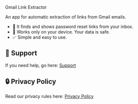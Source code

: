 Gmail Link Extractor

An app for automatic extraction of links from Gmail emails.

- 📩 It finds and shows password reset links from your inbox.
- 🔐 Works only on your device. Your data is safe.
- ✅ Simple and easy to use.

## 🔧 Support
If you need help, go here: [Support](https://github.com/M4e5tRO/gmail-api.github.io/support.md)

## 🔒 Privacy Policy
Read our privacy rules here: [Privacy Policy](https://github.com/M4e5tRO/gmail-api.github.io/privacy-policy.md)
